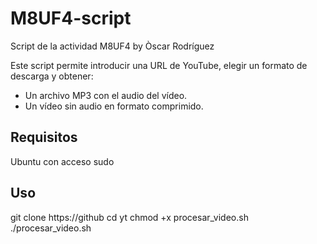 # M8UF4-script
Script de la actividad M8UF4 by Òscar Rodríguez

Este script permite introducir una URL de YouTube, elegir un formato de descarga y obtener:
- Un archivo MP3 con el audio del vídeo.
- Un vídeo sin audio en formato comprimido.

## Requisitos
Ubuntu con acceso sudo

## Uso
git clone https://github
cd yt
chmod +x procesar_video.sh
./procesar_video.sh
